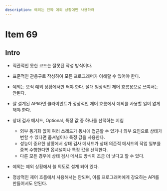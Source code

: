 ```yaml
---
description: 예외는 진짜 예외 상황에만 사용하라
---
```


# Item 69

## Intro

- 직관적인 못한 코드는 잘못된 작성 방식이다.
- 표준적인 관용구로 작성하여 모든 프로그래머가 이해할 수 있어야 한다.

- 예외는 오직 예외 상황에서만 써야 한다. 절대 일상적인 제어 흐름용으로 쓰여서는 안된다.
- 잘 설계된 API라면 클라이언트가 정상적인 제어 흐름에서 예외를 사용할 일이 없게 해야 한다.

- 상태 검사 메서드, Optional, 특정 값 중 하나를 선택하는 지침
	- 외부 동기화 없이 여러 쓰레드가 동시에 접근할 수 있거나 외부 요인으로 상태가 변할 수 있다면 옵셔널이나 특정 값을 사용한다.
	- 성능이 중요한 상황에서 상태 검사 메서드가 상태 의존적 메서드의 작업 일부를 중복 수행한다면 옵셔널이나 특정 값을 선택한다.
	- 다른 모든 경우에 상태 검사 메서드 방식이 조금 더 낫다고 할 수 있다.
	
- 예외는 예외 상황에서 쓸 의도로 설계 되어 있다.
- 정상적인 제어 흐름에서 사용해서는 안되며, 이를 프로그래머에게 강요하는 API를 만들어서도 안된다.

